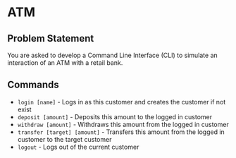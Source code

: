 # ATM

## Problem Statement

You are asked to develop a Command Line Interface (CLI) to simulate an interaction of an ATM with a retail bank.

## Commands

* `login [name]` - Logs in as this customer and creates the customer if not exist
* `deposit [amount]` - Deposits this amount to the logged in customer
* `withdraw [amount]` - Withdraws this amount from the logged in customer
* `transfer [target] [amount]` - Transfers this amount from the logged in customer to the target customer
* `logout` - Logs out of the current customer
